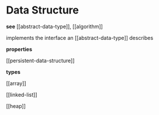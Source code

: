 # Data Structure

**see** [[abstract-data-type]], [[algorithm]]

implements the interface an [[abstract-data-type]] describes

**properties**

[[persistent-data-structure]]

**types**

[[array]]

[[linked-list]]

[[heap]]
